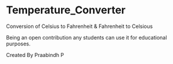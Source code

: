 # Temperature_Converter

Conversion of Celsius to Fahrenheit &amp; Fahrenheit to Celsious

Being an open contribution any students can use it for educational purposes.

Created By Praabindh P
